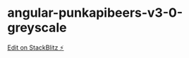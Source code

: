 # angular-punkapibeers-v3-0-greyscale

[Edit on StackBlitz ⚡️](https://stackblitz.com/edit/angular-punkapibeers-v3-0-greyscale)